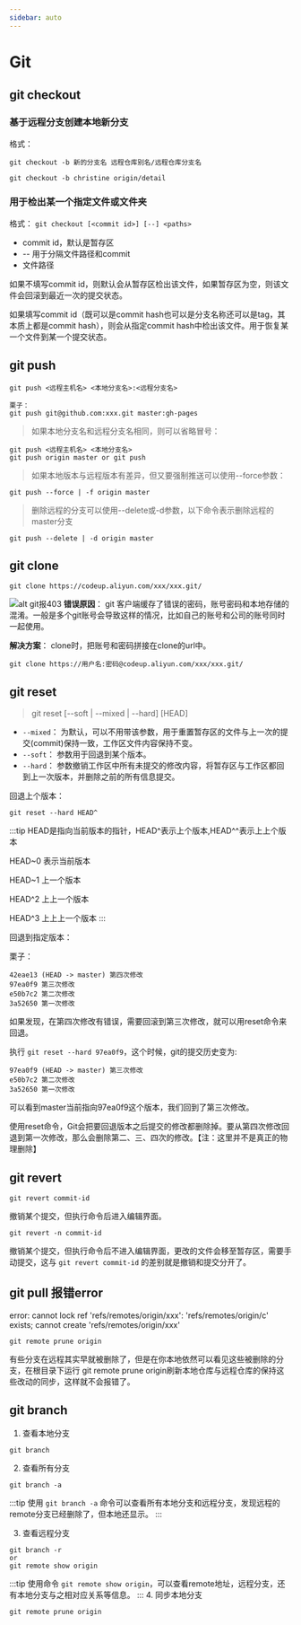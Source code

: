 ```yaml
---
sidebar: auto
---
```

# Git

## git checkout

### 基于远程分支创建本地新分支

格式：

`git checkout -b 新的分支名 远程仓库别名/远程仓库分支名`

```shell
git checkout -b christine origin/detail
```

### 用于检出某一个指定文件或文件夹

格式：
`git checkout [<commit id>] [--] <paths>`

* <commit> commit id，默认是暂存区
* -- 用于分隔文件路径和commit
* <paths> 文件路径

如果不填写commit id，则默认会从暂存区检出该文件，如果暂存区为空，则该文件会回滚到最近一次的提交状态。

如果填写commit id（既可以是commit hash也可以是分支名称还可以是tag，其本质上都是commit hash），则会从指定commit hash中检出该文件。用于恢复某一个文件到某一个提交状态。

## git push

```git
git push <远程主机名> <本地分支名>:<远程分支名>

栗子：
git push git@github.com:xxx.git master:gh-pages
```

>如果本地分支名和远程分支名相同，则可以省略冒号：

```git
git push <远程主机名> <本地分支名>
git push origin master or git push
```

>如果本地版本与远程版本有差异，但又要强制推送可以使用--force参数：

```git
git push --force | -f origin master
```

>删除远程的分支可以使用--delete或-d参数，以下命令表示删除远程的master分支

```git
git push --delete | -d origin master
```

## git clone

```shell
git clone https://codeup.aliyun.com/xxx/xxx.git/
```

![alt git报403](/blog/git403.jpg)
**错误原因**：
git 客户端缓存了错误的密码，账号密码和本地存储的混淆。一般是多个git账号会导致这样的情况，比如自己的账号和公司的账号同时一起使用。

**解决方案**：
clone时，把账号和密码拼接在clone的url中。

```shell
git clone https://用户名:密码@codeup.aliyun.com/xxx/xxx.git/
```

## git reset

> git reset [--soft | --mixed | --hard] [HEAD]

* `--mixed`： 为默认，可以不用带该参数，用于重置暂存区的文件与上一次的提交(commit)保持一致，工作区文件内容保持不变。
* `--soft`： 参数用于回退到某个版本。
* `--hard`： 参数撤销工作区中所有未提交的修改内容，将暂存区与工作区都回到上一次版本，并删除之前的所有信息提交。

回退上个版本：

```shell
git reset --hard HEAD^
```

:::tip
HEAD是指向当前版本的指针，HEAD^表示上个版本,HEAD^^表示上上个版本

HEAD~0 表示当前版本

HEAD~1 上一个版本

HEAD^2 上上一个版本

HEAD^3 上上上一个版本
:::

回退到指定版本：

栗子：

```shell
42eae13 (HEAD -> master) 第四次修改
97ea0f9 第三次修改
e50b7c2 第二次修改
3a52650 第一次修改
```

如果发现，在第四次修改有错误，需要回滚到第三次修改，就可以用reset命令来回退。

执行 `git reset --hard 97ea0f9`，这个时候，git的提交历史变为:

```shell
97ea0f9 (HEAD -> master) 第三次修改
e50b7c2 第二次修改
3a52650 第一次修改
```

可以看到master当前指向97ea0f9这个版本，我们回到了第三次修改。

使用reset命令，Git会把要回退版本之后提交的修改都删除掉。要从第四次修改回退到第一次修改，那么会删除第二、三、四次的修改。【注：这里并不是真正的物理删除】

## git revert

```shell
git revert commit-id
```

撤销某个提交，但执行命令后进入编辑界面。

```shell
git revert -n commit-id
```

撤销某个提交，但执行命令后不进入编辑界面，更改的文件会移至暂存区，需要手动提交，这与 `git revert commit-id` 的差别就是撤销和提交分开了。

## git pull 报错error
error: cannot lock ref 'refs/remotes/origin/xxx': 'refs/remotes/origin/c' exists; cannot create 'refs/remotes/origin/xxx'

```shell
git remote prune origin
```
有些分支在远程其实早就被删除了，但是在你本地依然可以看见这些被删除的分支，在根目录下运行 git remote prune origin刷新本地仓库与远程仓库的保持这些改动的同步，这样就不会报错了。

## git branch

1. 查看本地分支
```git
git branch
```

2. 查看所有分支
```git 
git branch -a
```
:::tip
使用 `git branch -a` 命令可以查看所有本地分支和远程分支，发现远程的remote分支已经删除了，但本地还显示。
:::

3. 查看远程分支
```git
git branch -r
or 
git remote show origin
```
:::tip
使用命令 `git remote show origin`，可以查看remote地址，远程分支，还有本地分支与之相对应关系等信息。
:::
4. 同步本地分支
```git
git remote prune origin
```